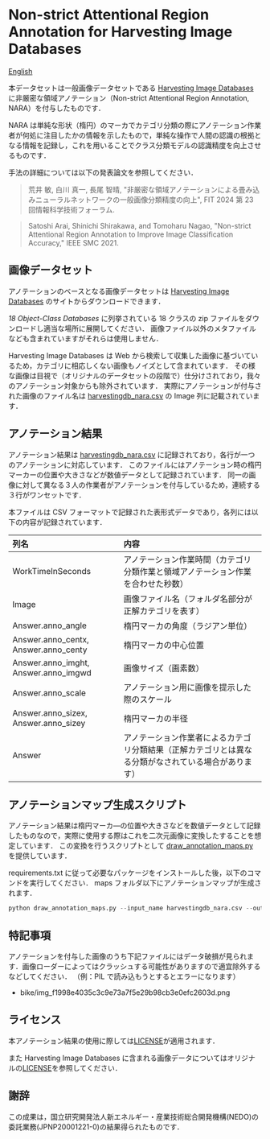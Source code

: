 # Non-strict Attentional Region Annotation for Harvesting Image Databases

[English](README.md)

本データセットは一般画像データセットである [Harvesting Image Databases](https://www.robots.ox.ac.uk/~vgg/data/mkdb/index.html) に非厳密な領域アノテーション（Non-strict Attentional Region Annotation, NARA）を付与したものです．

NARA は単純な形状（楕円）のマーカでカテゴリ分類の際にアノテーション作業者が何処に注目したかの情報を示したもので，単純な操作で人間の認識の根拠となる情報を記録し，これを用いることでクラス分類モデルの認識精度を向上させるものです．

手法の詳細については以下の発表論文を参照してください．

> 荒井 敏, 白川 真一, 長尾 智晴,
> "非厳密な領域アノテーションによる畳み込みニューラルネットワークの一般画像分類精度の向上",
> FIT 2024 第 23 回情報科学技術フォーラム.

> Satoshi Arai, Shinichi Shirakawa, and Tomoharu Nagao,
> "Non-strict Attentional Region Annotation to Improve Image
> Classification Accuracy," IEEE SMC 2021.

## 画像データセット

アノテーションのベースとなる画像データセットは [Harvesting Image Databases](https://www.robots.ox.ac.uk/~vgg/data/mkdb/index.html) のサイトからダウンロードできます．

*18 Object-Class Databases* に列挙されている 18 クラスの zip ファイルをダウンロードし適当な場所に展開してください．
画像ファイル以外のメタファイルなども含まれていますがそれらは使用しません．

Harvesting Image Databases は Web から検索して収集した画像に基づいているため，カテゴリに相応しくない画像もノイズとして含まれています．
その様な画像は目視で（オリジナルのデータセットの段階で）仕分けされており，我々のアノテーション対象からも除外されています．
実際にアノテーションが付与された画像のファイル名は [harvestingdb_nara.csv](harvestingdb_nara.csv) の Image 列に記載されています．

## アノテーション結果

アノテーション結果は [harvestingdb_nara.csv](harvestingdb_nara.csv) に記録されており，各行が一つのアノテーションに対応しています．
このファイルにはアノテーション時の楕円マーカーの位置や大きさなどが数値データとして記録されています．
同一の画像に対して異なる３人の作業者がアノテーションを付与しているため，連続する３行がワンセットです．

本ファイルは CSV フォーマットで記録された表形式データであり，各列には以下の内容が記録されています．

| 列名 | 内容 |
|:-|:-|
| WorkTimeInSeconds | アノテーション作業時間（カテゴリ分類作業と領域アノテーション作業を合わせた秒数） |
| Image | 画像ファイル名（フォルダ名部分が正解カテゴリを表す） |
| Answer.anno_angle | 楕円マーカの角度（ラジアン単位） |
| Answer.anno_centx, Answer.anno_centy | 楕円マーカの中心位置 |
| Answer.anno_imght, Answer.anno_imgwd | 画像サイズ（画素数） |
| Answer.anno_scale | アノテーション用に画像を提示した際のスケール |
| Answer.anno_sizex, Answer.anno_sizey | 楕円マーカの半径 |
| Answer | アノテーション作業者によるカテゴリ分類結果（正解カテゴリとは異なる分類がなされている場合があります） |

## アノテーションマップ生成スクリプト

アノテーション結果は楕円マーカ―の位置や大きさなどを数値データとして記録したものなので，実際に使用する際はこれを二次元画像に変換したすることを想定しています．
この変換を行うスクリプトとして [draw_annotation_maps.py](draw_annotation_maps.py) を提供しています．

requirements.txt に従って必要なパッケージをインストールした後，以下のコマンドを実行してください．
maps フォルダ以下にアノテーションマップが生成されます．

```python
python draw_annotation_maps.py --input_name harvestingdb_nara.csv --output_dir maps
```

## 特記事項

アノテーションを付与した画像のうち下記ファイルにはデータ破損が見られます．画像ローダーによってはクラッシュする可能性がありますので適宜除外するなどしてください．
（例：PIL で読み込もうとするとエラーになります）

- bike/img_f1998e4035c3c9e73a7f5e29b98cb3e0efc2603d.png

## ライセンス

本アノテーション結果の使用に際しては[LICENSE](LICENSE.txt)が適用されます．

また Harvesting Image Databases に含まれる画像データについてはオリジナルの[LICENSE](https://www.robots.ox.ac.uk/~vgg/data/mkdb/LICENSE.TXT)を参照してください．

## 謝辞

この成果は，国立研究開発法人新エネルギー・産業技術総合開発機構(NEDO)の委託業務(JPNP20001221-0)の結果得られたものです．
